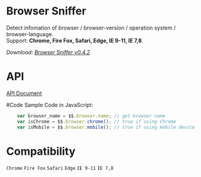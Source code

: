 # Browser Sniffer
Detect infomation of browser / browser-version / operation system / browser-language.  
Support: **Chrome, Fire Fox, Safari, Edge, IE 9-11, IE 7,8**.

*Download: [Browser Sniffer v0.4.2](https://github.com/Rendxx/BrowserSniffer/releases/tag/0.4.2 "Download")*

# API
[API Document](https://github.com/Rendxx/BrowserSniffer/blob/master/API%20Document.md)

#Code Sample
Code in JavaScript:

```javascript
    var browser_name = $$.browser.name; // get browser name
    var isChrome = $$.browser.chrome(); // true if using Chrome
    var isMobile = $$.browser.mobile(); // true if using mobile device
```

# Compatibility
```Chrome``` ```Fire Fox``` ```Safari``` ```Edge``` ```IE 9-11``` ```IE 7,8```
